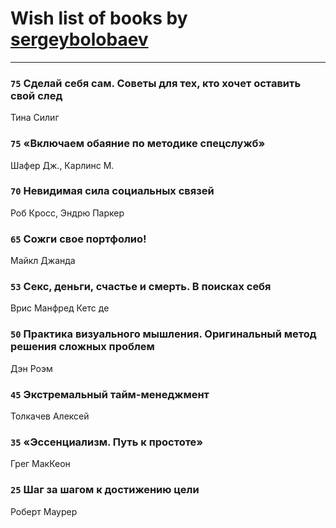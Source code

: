 # Wish list of books by [sergeybolobaev](http://vk.com/id37918255)
---

### `75` Сделай себя сам. Советы для тех, кто хочет оставить свой след
Тина Силиг

### `75` «Включаем обаяние по методике спецслужб»
Шафер Дж., Карлинс М.

### `70` Невидимая сила социальных связей
Роб Кросс, Эндрю Паркер

### `65` Сожги свое портфолио!
Майкл Джанда

### `53` Секс, деньги, счастье и смерть. В поисках себя
Врис Манфред Кетс де

### `50` Практика визуального мышления. Оригинальный метод решения сложных проблем
Дэн Роэм

### `45` Экстремальный тайм-менеджмент
Толкачев Алексей

### `35` «Эссенциализм. Путь к простоте»
Грег МакКеон

### `25` Шаг за шагом к достижению цели
Роберт Маурер

